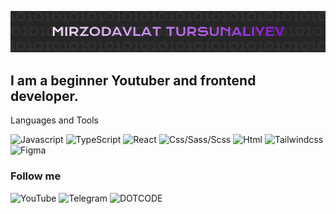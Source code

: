 [![header](https://github.com/dotcodenet/dotcodenet/blob/main/assets/header.png)](https://www.youtube.com/@dotcodenet)

## I am a beginner Youtuber and frontend developer.

Languages and Tools

![Javascript](https://img.shields.io/badge/-JavaScript-210d29?style=for-the-badge&logo=javascript)
![TypeScript](https://img.shields.io/badge/-TypeScript-210d29?style=for-the-badge&logo=typescript)
![React](https://img.shields.io/badge/-React-210d29?style=for-the-badge&logo=react)
![Css/Sass/Scss](https://img.shields.io/badge/-Css/Sass/Scss-210d29?style=for-the-badge&logo=sass)
![Html](https://img.shields.io/badge/-Html-210d29?style=for-the-badge&logo=icon)
![Tailwindcss](https://img.shields.io/badge/-Tailwindcss-210d29?style=for-the-badge&logo=tailwindcss)
![Figma](https://img.shields.io/badge/-Figma-210d29?style=for-the-badge&logo=figma)

### Follow me

![YouTube](https://img.shields.io/badge/-YouTube-210d29?style=for-the-badge&logo=youtube&logoColor=red)
![Telegram](https://img.shields.io/badge/-Telegram-210d29?style=for-the-badge&logo=telegram)
![DOTCODE](https://img.shields.io/badge/-DOTCODE_(channel)-210d29?style=for-the-badge&logo=telegram)